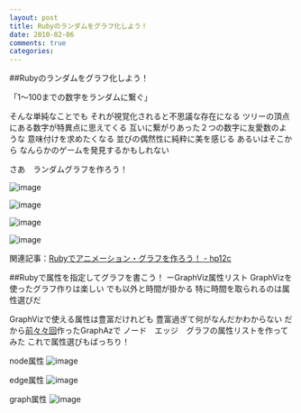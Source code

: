 ```yaml
---
layout: post
title: Rubyのランダムをグラフ化しよう！
date: 2010-02-06
comments: true
categories:
---
```


##Rubyのランダムをグラフ化しよう！

「1～100までの数字をランダムに繋ぐ」

そんな単純なことでも
それが視覚化されると不思議な存在になる
ツリーの頂点にある数字が特異点に思えてくる
互いに繋がりあった２つの数字に友愛数のような
意味付けを求めたくなる
並びの偶然性に純粋に美を感じる
あるいはそこから
なんらかのゲームを発見するかもしれない

さあ　ランダムグラフを作ろう！

![image](http://img.f.hatena.ne.jp/images/fotolife/k/keyesberry/20100206/20100206211238.png)


![image](http://img.f.hatena.ne.jp/images/fotolife/k/keyesberry/20100206/20100206211240.png)


![image](http://img.f.hatena.ne.jp/images/fotolife/k/keyesberry/20100206/20100206211241.png)


![image](http://img.f.hatena.ne.jp/images/fotolife/k/keyesberry/20100206/20100206211237.png)


<script src="http://gist.github.com/296691.js"></script>

関連記事：[Rubyでアニメーション・グラフを作ろう！ - hp12c](http://d.hatena.ne.jp/keyesberry/20100203/p1)

##Rubyで属性を指定してグラフを書こう！ ーGraphViz属性リスト
GraphVizを使ったグラフ作りは楽しい
でも以外と時間が掛かる
特に時間を取られるのは属性選びだ

GraphVizで使える属性は豊富だけれども
豊富過ぎて何がなんだかわからない
だから[前々々回](http://d.hatena.ne.jp/keyesberry/20100203/p1)作ったGraphAzで
ノード　エッジ　グラフの属性リストを作ってみた
これで属性選びもばっちり！

node属性
![image](http://img.f.hatena.ne.jp/images/fotolife/k/keyesberry/20100206/20100206082304.png)


edge属性
![image](http://img.f.hatena.ne.jp/images/fotolife/k/keyesberry/20100206/20100206082343.png)


graph属性
![image](http://img.f.hatena.ne.jp/images/fotolife/k/keyesberry/20100206/20100206082344.png)


<script src="http://gist.github.com/294499.js"></script>